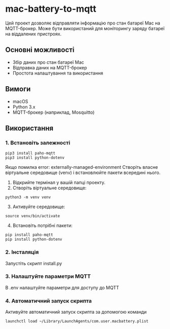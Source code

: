 # mac-battery-to-mqtt

Цей проект дозволяє відправляти інформацію про стан батареї Mac на MQTT-брокер. Може бути використаний для моніторингу заряду батареї на віддалених пристроях.

## Основні можливості

- Збір даних про стан батареї Mac
- Відправка даних на MQTT-брокер
- Простота налаштування та використання

## Вимоги

- macOS
- Python 3.x
- MQTT-брокер (наприклад, Mosquitto)

## Використання

### 1. Встановіть залежності

```
pip3 install paho-mqtt
pip3 install python-dotenv
```

Якщо помилка error: externally-managed-environment
Створіть власне віртуальне середовище (venv) і встановлюйте пакети всередині нього.

1. Відкрийте термінал у вашій папці проекту.
2. Створіть віртуальне середовище:

```python3 -m venv venv```

3. Активуйте середовище:

```source venv/bin/activate```

4. Встановіть потрібні пакети:

```
pip install paho-mqtt
pip install python-dotenv
```

### 2. Інсталяція

Запустіть скрипт install.py

### 3. Налаштуйте параметри MQTT

В .env налаштуйте параметри для доступу до MQTT

### 4. Автоматичний запуск скрипта

Активуйте автоматичний запуск скрипта за допомогою команди

```launchctl load ~/Library/LaunchAgents/com.user.macbattery.plist```